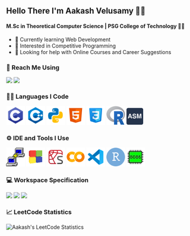 ## Hello There I'm Aakash Velusamy 🙋‍♂️

#### M.Sc in Theoretical Computer Science | PSG College of Technology 👨‍🎓

- 🌱 Currently learning Web Development
- 📌 Interested in Competitive Programming
- 🤔 Looking for help with Online Courses and Career Suggestions

### 📧 Reach Me Using
[<img src="https://img.shields.io/badge/LinkedIn-0077B5?style=for-the-badge&logo=linkedin&logoColor=white" />](https://www.linkedin.com/in/aakash-velusamy-273878292/) [<img src="https://img.shields.io/badge/GMail-ff4343?style=for-the-badge&logo=gmail&logoColor=white" />](mailto:aakashvpsgtech@gmail.com)

### 👨‍💻 Languages I Code
<img height="50" width="50" src="https://github.com/AakashVelusamy/logos/blob/main/icons8-c-programming.svg" /> <img height="50" width="50" src="https://github.com/AakashVelusamy/logos/blob/main/icons8-c%2B%2B.svg" /> <img width="50" height="50" src="https://github.com/AakashVelusamy/logos/blob/main/icons8-python.svg"/> <img width="50" height="50" src="https://github.com/AakashVelusamy/logos/blob/main/icons8-html5.svg" /> <img height="50" width="50" src="https://github.com/AakashVelusamy/logos/blob/main/icons8-css.svg" /> <img width="50" height="50" src="https://github.com/AakashVelusamy/logos/blob/main/Rlogo.svg"/> 
<img width="45" height="45" src="https://github.com/AakashVelusamy/logos/blob/main/assembly.svg"/>
### ⚙️ IDE and Tools I Use
<img width="50" height="50" src="https://github.com/AakashVelusamy/logos/blob/main/PuTTY_Icon.svg"/> <img width="50" height="50" src="https://github.com/AakashVelusamy/logos/blob/main/icons8-code-blocks.svg"/> <img width="50" height="50" src="https://github.com/AakashVelusamy/logos/blob/main/icons8-spyder-ide-5.svg"/> <img width="50" height="50" src="https://github.com/AakashVelusamy/logos/blob/main/icons8-google-colab.svg"/> <img width="50" height="50" src="https://github.com/AakashVelusamy/logos/blob/main/icons8-visual-studio-code.svg"/>  <img width="50" height="50" src="https://github.com/AakashVelusamy/logos/blob/main/RStudio.svg"/> <img width="50" height="50" src="https://github.com/AakashVelusamy/logos/blob/main/8086logo.png"/> 

### 💻 Workspace Specification
<img height="30" src="https://img.shields.io/badge/ASUS-TUF_Gaming_F15-00529c?style=for-the-badge&logo=asus&logoColor=white"/> <img height="30" src="https://img.shields.io/badge/intel-i7-0072CE?style=for-the-badge&logo=intel&logoColor=white"/> <img height="30" src="https://img.shields.io/badge/NVIDIA-RTX_3050-76B900?style=for-the-badge&logo=nvidia&logoColor=white"/> 

### 📈 LeetCode Statistics
![Aakash's LeetCode Statistics](https://leetcard.jacoblin.cool/AakashVelusamy?theme=dark&font=Oxygen&ext=heatmap)
</br>

<!-- #### GitHub Statistics:
![Aakash's GitHub Statistics](https://github-readme-stats.vercel.app/api?username=AakashVelusamy&theme=dark&show_icons=true&&hide=issues,contribs)
</br>

#### GitHub Activity Graph:
[![Aakash's GitHub Activity Graph](https://github-readme-activity-graph.vercel.app/graph?username=AakashVelusamy&bg_color=0d0d0d&color=ed07a5&line=f702aa&point=f5f4f4&area=true&hide_border=true)](https://github.com/ashutosh00710/github-readme-activity-graph)
</br> -->



